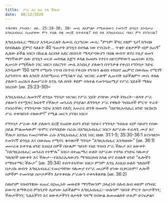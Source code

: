 ```yaml
---
title:  ሥራ እና ከፍ ያለ ችሎታ
date:  08/12/2020
---
```


`ጥቅሶቹን ያንብቡ: ዘፀ. 25:10-30; 38። ሙሴ ለአምልኮ የሚውለውን የመገናኛ ድንኳን እንዲሠራ እግዚአብሔር ሲጠይቀው ምን ያህል በቂ መረጃ ሰጥቶታል? ይህ ስለ እግዚአብሔር ባህሪ ምን ይነግረናል?`

እግዚአብሔር ማደሪያ እንዲሠራለት ለሙሴ ሲነግረው ሙሴ: “ምንም ችግር የለም ጌታ! ከግብፅ ከኮበለልኩ ጀምሮ ላለፉት 40 ዓመታት ድንኳን ስተክል ነው የኖርኩት… ጥቂት ደቂቃዎች ብቻ ስጠኝ” ሊለው ይችል ነበር። በከፊል አርብቶ አደር በነበሩት ሜዲዮናውያን ባህል ውስጥ ለኖረ የዚያ ዘመን ማንኛውም ሰው ድንኳን ሠርቶ መትከል እጅግ ቀላል ከመሆኑ የተነሳ ዐይኖቻቸውን ጨፍነው እንኳ ሊሠሩት የሚችሉት ነገር ነበር። በእርግጥ ሙሴ እንደዚያ ያለውን በጥንቃቄ የቀረበ የግንባታ ንድፍ እንዲሁም 150 ገደማ የሚሆኑ ነጥብ በነጥብ የቀረቡ የካኅኑን ልብሰ ተክህኖ ጨምሮ በውስጡ የሚገኝ እያንዳንዱ ቁስ እንዴት እንደሚሠራ የሚገልጥ ሰፊ ዝርዝር ፈጽሞ ሊጠብቅ አይችልም። ሙሴ ቀለል ያለውን ጠረጴዛ ለመሥራት እንኳ ባለ ሰባት ቅደም ተከተል የመገጣጠሚያ የሥራ ሂደቶች ማለፍ ነበረበት (ዘፀ. 25:23-30)።

እግዚአብሔር ለመገናኛ ድንኳኑ ግንባታ ዝርዝር የሥራ ሂደት ያሳየው ታላቅ ትኩረት--ለላቀ ሥራ ያለውን የተሟላና ከፍተኛ የችሎታ መንፈስ ያሳያል። ለግንባታ ሥራ የዋሉት ግብአቶች ምርጥ ጥራት የነበራቸው; የግንባታው ንድፍ እንከን የለሽ; አሠራሩ ድንቅ በመሆኑ “በእግዚአብሔር ዘንድ ዝርክርክ ሥራ ተቀባይነት የለውም!” የሚል መርኅ ያነገበ ነበር።

የግንባታ ሥራው ላቅ ያለውን ደረጃ የጠበቀ ይሆን ዘንድ ንድፉና የግንባታ ግብአቱ ብቻ ሳይሆን የሰው ኃይል ምልመላውም ጭምር የተካሄደው በራሱ በእግዚአብሔር ነበር። ለሥራው ተፈላጊ ሙያ እና ችሎታ እየሰጠ የመረጣቸው ራሱ እግዚአብሔር እንደ ነበር በዘፀ. 31:1-5; 35:30-36:1 እናነባለን። የመገናኛ ድንኳኑ እና በውስጡ የሚኖሩ ቁሳቁሶች ግንባታ “እግዚአብሔር እንዳዘዘው” (ዘፀ. 36:1) መሠራቱ  			  ይቀጥል ዘንድ እነዚህ ሰዎች በሁሉም ዓይነት የዕደ ጥበብ ሥራ ችሎታ እና ዕውቀት “በእግዚአብሔር መንፈስ የተሞሉ” ነበሩ። በተጨማሪ ሁለት በሥራው የተካኑ የንድፍ ባለሙያ ግለሰቦች ዕውቀት እና ችሎታ--የእስራኤላውያኑ ማኅበረሰብ አካል ሆኖ ይዘልቅ ዘንድ “ሌሎችን የማስተማር ችሎታ” (ዘፀ. 35:34) ተሰጥቶአቸው ነበር። ምንም እንኳ እነዚህ ሁለት ግለሰቦች በታሪኩ ውስጥ እግዚአብሔር የመረጣቸው ባለሙያ የሥራ መሪዎች ሆነው ቢቀርቡም፤ ሌሎች ሰዎችም ተመሳሳይ ስጦታዎችን እየተቀበሉ ሥራውን ተቀላቅለዋል (ዘፀ. 36:2)

ስለሆነም የሰብዓዊው ፍጡር በኃጢአት መውደቅ ማንኛውንም ኃላፊነት በለብ ለብ ወይም በግብር ይውጣ ለማቅረብ ምክንያት ሊሆነው አይችልም። እግዚአብሔር--ሁሉንም ዓይነት ምርጥ ስጦታችንን; ችሎታችንን; ጊዜአችንን እና ዕውቀታችንን ለታላቅ ዓላማ ስናውል ለመመልከት ሁሌም ይናፍቃል።